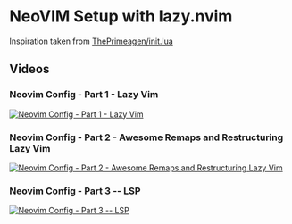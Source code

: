 # NeoVIM Setup with lazy.nvim

Inspiration taken from [ThePrimeagen/init.lua](https://github.com/ThePrimeagen/init.lua)

## Videos

### Neovim Config - Part 1 - Lazy Vim

[![Neovim Config - Part 1 - Lazy Vim](https://img.youtube.com/vi/ZWWxwwUsPNw/0.jpg)](https://www.youtube.com/watch?v=ZWWxwwUsPNw)

### Neovim Config - Part 2 - Awesome Remaps and Restructuring Lazy Vim

[![Neovim Config - Part 2 - Awesome Remaps and Restructuring Lazy Vim](https://img.youtube.com/vi/c0Xmd4PGino/0.jpg)](https://www.youtube.com/watch?v=c0Xmd4PGino)

### Neovim Config - Part 3 -- LSP

[![Neovim Config - Part 3 -- LSP](https://img.youtube.com/vi/MuUrCcvE-Yw/0.jpg)](https://www.youtube.com/watch?v=MuUrCcvE-Yw)
